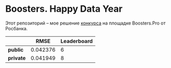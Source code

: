 # Boosters. Happy Data Year

Этот репозиторий – мое решение [конкурса](https://boosters.pro/champ_21) на площадке Boosters.Pro от Росбанка.

| | RMSE | Leaderboard |
| ---- | ---- | ---- |
| **public**  | 0.042376 | 6 |
| **private** | 0.041949 | 8 |
